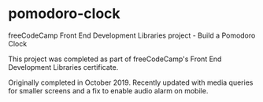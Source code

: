 # pomodoro-clock
freeCodeCamp Front End Development Libraries project - Build a Pomodoro Clock

This project was completed as part of freeCodeCamp's Front End Development Libraries certificate.

Originally completed in October 2019. Recently updated with media queries for smaller screens and a fix to enable audio alarm on mobile.
